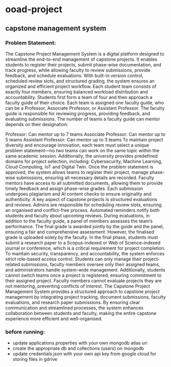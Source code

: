 # ooad-project
## capstone management system

### Problem Statement: 
The Capstone Project Management System is a digital platform designed to streamline the end-to-end management of capstone projects. It enables students to register their projects, submit phase-wise documentation, and track progress, while allowing faculty to review submissions, provide feedback, and schedule evaluations. With built-in version control, scheduled review slots, and structured grading, the system ensures an organized and efficient project workflow.
Each student team consists of exactly four members, ensuring balanced workload distribution and accountability. Students first form a team of four and then approach a faculty guide of their choice. Each team is assigned one faculty guide, who can be a Professor, Associate Professor, or Assistant Professor. The faculty guide is responsible for reviewing progress, providing feedback, and evaluating submissions. The number of teams a faculty guide can mentor depends on their designation:

Professor: Can mentor up to 7 teams
Associate Professor: Can mentor up to 5 teams
Assistant Professor: Can mentor up to 3 teams
To maintain project diversity and encourage innovation, each team must select a unique problem statement—no two teams can work on the same topic within the same academic session. Additionally, the university provides predefined domains for project selection, including: Cybersecurity, Machine Learning, Cloud Computing, IoT and Digital Twin.
Once the problem statement is approved, the system allows teams to register their project, manage phase-wise submissions, ensuring all necessary details are recorded. Faculty mentors have access to all submitted documents, allowing them to provide timely feedback and assign phase-wise grades. Each submission undergoes plagiarism and AI content checks to ensure originality and authenticity.
A key aspect of capstone projects is structured evaluations and reviews. Admins are responsible for scheduling review slots, ensuring an organised and conflict-free process. Automated reminders notify both students and faculty about upcoming reviews.
During evaluations, in addition to the faculty guide, a panel of members assesses the team’s performance. The final grade is awarded jointly by the guide and the panel, ensuring a fair and comprehensive assessment. However, the finalised grade is uploaded solely by the faculty.
In the final phase, students must submit a research paper to a Scopus-indexed or Web of Science-indexed journal or conference, which is a critical requirement for project completion.
To maintain security, transparency, and accountability, the system enforces strict role-based access control. Students can only manage their project-related submissions, faculty members oversee only their assigned teams, and administrators handle system-wide management. Additionally, students cannot switch teams once a project is registered, ensuring commitment to their assigned project. Faculty members cannot evaluate projects they are not mentoring, preventing conflicts of interest.
The Capstone Project Management System provides a structured approach to capstone project management by integrating project tracking, document submissions, faculty evaluations, and research paper submissions. By ensuring clear communication and streamlined processes, the system enhances collaboration between students and faculty, making the entire capstone experience more efficient and well-organised.

### before running:
- update applications.properties with your own mongodb atlas uri
- create the appropriate db and collections (users) on mongodb
- update credentials.json with your own api key from google cloud for storing files in gdrive
